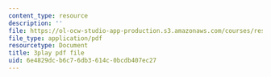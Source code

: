```yaml
---
content_type: resource
description: ''
file: https://ol-ocw-studio-app-production.s3.amazonaws.com/courses/res-18-009-learn-differential-equations-up-close-with-gilbert-strang-and-cleve-moler-fall-2015/6e4829dcb6c76db3614c0bcdb407ec27_WZMQdLW4COQ.pdf
file_type: application/pdf
resourcetype: Document
title: 3play pdf file
uid: 6e4829dc-b6c7-6db3-614c-0bcdb407ec27
---
```

